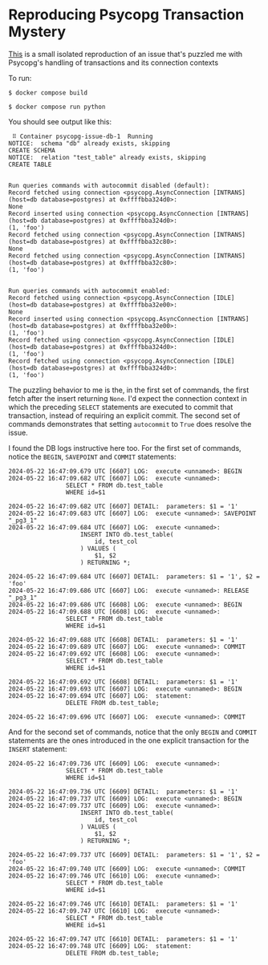 # Reproducing Psycopg Transaction Mystery

[This](./src/issue.py) is a small isolated reproduction of an issue that's puzzled me with Psycopg's
handling of transactions and its connection contexts

To run:

```
$ docker compose build

$ docker compose run python
```

You should see output like this:

```
 ⠿ Container psycopg-issue-db-1  Running
NOTICE:  schema "db" already exists, skipping
CREATE SCHEMA
NOTICE:  relation "test_table" already exists, skipping
CREATE TABLE


Run queries commands with autocommit disabled (default):
Record fetched using connection <psycopg.AsyncConnection [INTRANS] (host=db database=postgres) at 0xffffbba324d0>:
None
Record inserted using connection <psycopg.AsyncConnection [INTRANS] (host=db database=postgres) at 0xffffbba324d0>:
(1, 'foo')
Record fetched using connection <psycopg.AsyncConnection [INTRANS] (host=db database=postgres) at 0xffffbba32c80>:
None
Record fetched using connection <psycopg.AsyncConnection [INTRANS] (host=db database=postgres) at 0xffffbba32c80>:
(1, 'foo')


Run queries commands with autocommit enabled:
Record fetched using connection <psycopg.AsyncConnection [IDLE] (host=db database=postgres) at 0xffffbba32e00>:
None
Record inserted using connection <psycopg.AsyncConnection [INTRANS] (host=db database=postgres) at 0xffffbba32e00>:
(1, 'foo')
Record fetched using connection <psycopg.AsyncConnection [IDLE] (host=db database=postgres) at 0xffffbba324d0>:
(1, 'foo')
Record fetched using connection <psycopg.AsyncConnection [IDLE] (host=db database=postgres) at 0xffffbba324d0>:
(1, 'foo')
```

The puzzling behavior to me is the, in the first set of commands, the first
fetch after the insert returning `None`. I'd expect the connection context in which the
preceding `SELECT` statements are executed to commit that transaction, instead of
requiring an explicit commit. The second set of commands demonstrates that setting
`autocommit` to `True` does resolve the issue.

I found the DB logs instructive here too. For the first set of commands,
notice the `BEGIN`, `SAVEPOINT` and `COMMIT` statements:

```
2024-05-22 16:47:09.679 UTC [6607] LOG:  execute <unnamed>: BEGIN
2024-05-22 16:47:09.682 UTC [6607] LOG:  execute <unnamed>:
	            SELECT * FROM db.test_table
	            WHERE id=$1

2024-05-22 16:47:09.682 UTC [6607] DETAIL:  parameters: $1 = '1'
2024-05-22 16:47:09.683 UTC [6607] LOG:  execute <unnamed>: SAVEPOINT "_pg3_1"
2024-05-22 16:47:09.684 UTC [6607] LOG:  execute <unnamed>:
	                INSERT INTO db.test_table(
	                    id, test_col
	                ) VALUES (
	                    $1, $2
	                ) RETURNING *;

2024-05-22 16:47:09.684 UTC [6607] DETAIL:  parameters: $1 = '1', $2 = 'foo'
2024-05-22 16:47:09.686 UTC [6607] LOG:  execute <unnamed>: RELEASE "_pg3_1"
2024-05-22 16:47:09.686 UTC [6608] LOG:  execute <unnamed>: BEGIN
2024-05-22 16:47:09.688 UTC [6608] LOG:  execute <unnamed>:
	            SELECT * FROM db.test_table
	            WHERE id=$1

2024-05-22 16:47:09.688 UTC [6608] DETAIL:  parameters: $1 = '1'
2024-05-22 16:47:09.689 UTC [6607] LOG:  execute <unnamed>: COMMIT
2024-05-22 16:47:09.692 UTC [6608] LOG:  execute <unnamed>:
	            SELECT * FROM db.test_table
	            WHERE id=$1

2024-05-22 16:47:09.692 UTC [6608] DETAIL:  parameters: $1 = '1'
2024-05-22 16:47:09.693 UTC [6607] LOG:  execute <unnamed>: BEGIN
2024-05-22 16:47:09.694 UTC [6607] LOG:  statement:
	            DELETE FROM db.test_table;

2024-05-22 16:47:09.696 UTC [6607] LOG:  execute <unnamed>: COMMIT
```

And for the second set of commands, notice that the only `BEGIN` and
`COMMIT` statements are the ones introduced in the one explicit
transaction for the `INSERT` statement:

```
2024-05-22 16:47:09.736 UTC [6609] LOG:  execute <unnamed>:
	            SELECT * FROM db.test_table
	            WHERE id=$1

2024-05-22 16:47:09.736 UTC [6609] DETAIL:  parameters: $1 = '1'
2024-05-22 16:47:09.737 UTC [6609] LOG:  execute <unnamed>: BEGIN
2024-05-22 16:47:09.737 UTC [6609] LOG:  execute <unnamed>:
	                INSERT INTO db.test_table(
	                    id, test_col
	                ) VALUES (
	                    $1, $2
	                ) RETURNING *;

2024-05-22 16:47:09.737 UTC [6609] DETAIL:  parameters: $1 = '1', $2 = 'foo'
2024-05-22 16:47:09.740 UTC [6609] LOG:  execute <unnamed>: COMMIT
2024-05-22 16:47:09.746 UTC [6610] LOG:  execute <unnamed>:
	            SELECT * FROM db.test_table
	            WHERE id=$1

2024-05-22 16:47:09.746 UTC [6610] DETAIL:  parameters: $1 = '1'
2024-05-22 16:47:09.747 UTC [6610] LOG:  execute <unnamed>:
	            SELECT * FROM db.test_table
	            WHERE id=$1

2024-05-22 16:47:09.747 UTC [6610] DETAIL:  parameters: $1 = '1'
2024-05-22 16:47:09.748 UTC [6609] LOG:  statement:
	            DELETE FROM db.test_table;

```
